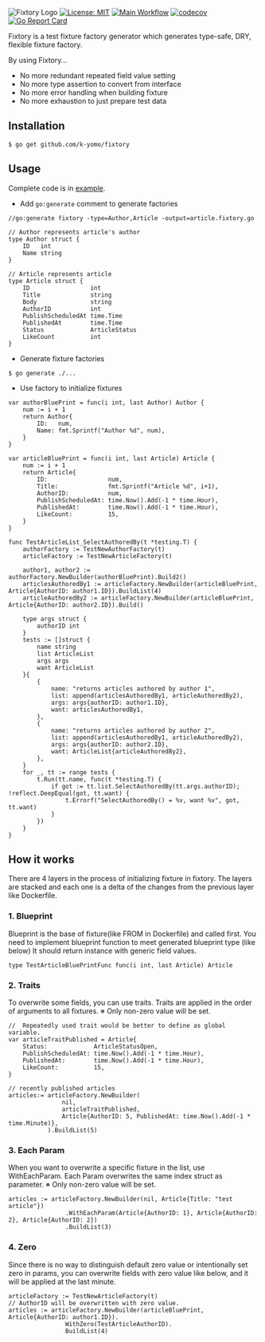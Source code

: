 ![Fixtory Logo](https://user-images.githubusercontent.com/24503508/89726870-a4803980-da5a-11ea-9b84-d06eb73c7fdf.png)
[![License: MIT](https://img.shields.io/badge/License-MIT-blue.svg)](https://github.com/k-yomo/fixtory/blob/master/LICENSE)
[![Main Workflow](https://github.com/k-yomo/fixtory/workflows/Main%20Workflow/badge.svg)](https://github.com/k-yomo/fixtory/actions?query=workflow%3A%22Main+Workflow%22)
[![codecov](https://codecov.io/gh/k-yomo/fixtory/branch/master/graph/badge.svg)](https://codecov.io/gh/k-yomo/fixtory)
[![Go Report Card](https://goreportcard.com/badge/github.com/k-yomo/fixtory)](https://goreportcard.com/report/github.com/k-yomo/fixtory)

Fixtory is a test fixture factory generator which generates type-safe, DRY, flexible fixture factory.

By using Fixtory...
- No more redundant repeated field value setting
- No more type assertion to convert from interface
- No more error handling when building fixture
- No more exhaustion to just prepare test data

## Installation
```
$ go get github.com/k-yomo/fixtory
```

## Usage
Complete code is in [example](example).

- Add `go:generate` comment to generate factories
```
//go:generate fixtory -type=Author,Article -output=article.fixtory.go

// Author represents article's author
type Author struct {
	ID   int
	Name string
}

// Article represents article
type Article struct {
	ID                 int
	Title              string
	Body               string
	AuthorID           int
	PublishScheduledAt time.Time
	PublishedAt        time.Time
	Status             ArticleStatus
	LikeCount          int
}
```

- Generate fixture factories
```
$ go generate ./...
```

- Use factory to initialize fixtures
```
var authorBluePrint = func(i int, last Author) Author {
	num := i + 1
	return Author{
		ID:   num,
		Name: fmt.Sprintf("Author %d", num),
	}
}

var articleBluePrint = func(i int, last Article) Article {
	num := i + 1
	return Article{
		ID:                 num,
		Title:              fmt.Sprintf("Article %d", i+1),
		AuthorID:           num,
		PublishScheduledAt: time.Now().Add(-1 * time.Hour),
		PublishedAt:        time.Now().Add(-1 * time.Hour),
		LikeCount:          15,
	}
}

func TestArticleList_SelectAuthoredBy(t *testing.T) {
	authorFactory := TestNewAuthorFactory(t)
	articleFactory := TestNewArticleFactory(t)

	author1, author2 := authorFactory.NewBuilder(authorBluePrint).Build2()
	articlesAuthoredBy1 := articleFactory.NewBuilder(articleBluePrint, Article{AuthorID: author1.ID}).BuildList(4)
	articleAuthoredBy2 := articleFactory.NewBuilder(articleBluePrint, Article{AuthorID: author2.ID}).Build()

	type args struct {
		authorID int
	}
	tests := []struct {
		name string
		list ArticleList
		args args
		want ArticleList
	}{
		{
			name: "returns articles authored by author 1",
			list: append(articlesAuthoredBy1, articleAuthoredBy2),
			args: args{authorID: author1.ID},
			want: articlesAuthoredBy1,
		},
		{
			name: "returns articles authored by author 2",
			list: append(articlesAuthoredBy1, articleAuthoredBy2),
			args: args{authorID: author2.ID},
			want: ArticleList{articleAuthoredBy2},
		},
	}
	for _, tt := range tests {
		t.Run(tt.name, func(t *testing.T) {
			if got := tt.list.SelectAuthoredBy(tt.args.authorID); !reflect.DeepEqual(got, tt.want) {
				t.Errorf("SelectAuthoredBy() = %v, want %v", got, tt.want)
			}
		})
	}
}
```

## How it works
There are 4 layers in the process of initializing fixture in fixtory. 
The layers are stacked and each one is a delta of the changes from the previous layer like Dockerfile.

### 1. Blueprint
Blueprint is the base of fixture(like FROM in Dockerfile) and called first.
You need to implement blueprint function to meet generated blueprint type (like below)
It should return instance with generic field values.
```
type TestArticleBluePrintFunc func(i int, last Article) Article
```

### 2. Traits
To overwrite some fields, you can use traits.
Traits are applied in the order of arguments to all fixtures.
※ Only non-zero value will be set.
```
//  Repeatedly used trait would be better to define as global variable.
var articleTraitPublished = Article{
	Status:             ArticleStatusOpen,
	PublishScheduledAt: time.Now().Add(-1 * time.Hour),
	PublishedAt:        time.Now().Add(-1 * time.Hour),
	LikeCount:          15,
}

// recently published articles
articles:= articleFactory.NewBuilder(
               nil, 
               articleTraitPublished,
               Article{AuthorID: 5, PublishedAt: time.Now().Add(-1 * time.Minute)},
           ).BuildList(5)
```

### 3. Each Param
When you want to overwrite a specific fixture in the list, use WithEachParam.
Each Param overwrites the same index struct as parameter.
※ Only non-zero value will be set.
```
articles := articleFactory.NewBuilder(nil, Article{Title: "test article"})
                .WithEachParam(Article{AuthorID: 1}, Article{AuthorID: 2}, Article{AuthorID: 2})
                .BuildList(3)
```

### 4. Zero
Since there is no way to distinguish default zero value or intentionally set zero in params,
you can overwrite fields with zero value like below, and it will be applied at the last minute.
```
articleFactory := TestNewArticleFactory(t)
// AuthorID will be overwritten with zero value.
articles := articleFactory.NewBuilder(articleBluePrint, Article{AuthorID: author1.ID}).
                WithZero(TestArticleAuthorID).
                BuildList(4)
```
